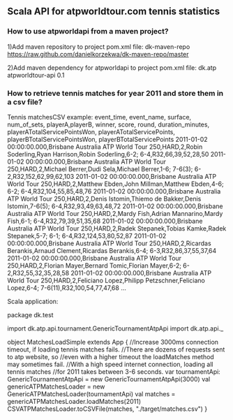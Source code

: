 Scala API for atpworldtour.com tennis statistics
------------------------------------------------


### How to use atpworldapi from a maven project?


1)Add maven repository to project pom.xml file:
    <repositories>
      <repository>
        <id>dk-maven-repo</id>
        <url>https://raw.github.com/danielkorzekwa/dk-maven-repo/master</url>
      </repository>
    <repositories>

2)Add maven dependency for atpworldapi to project pom.xml file:
    <dependency>
      <groupId>dk.atp</groupId>
      <artifactId>atpworldtour-api</artifactId>
      <version>0.1</version>
    </dependency>

### How to retrieve tennis matches for year 2011 and store them in a csv file? 


Tennis matchesCSV example:
event_time, event_name, surface, num_of_sets, playerA,playerB, winner, score, round, duration_minutes, playerATotalServicePointsWon, playerATotalServicePoints, playerBTotalServicePointsWon, playerBTotalServicePoints
2011-01-02 00:00:00.000,Brisbane Australia ATP World Tour 250,HARD,2,Robin Soderling,Ryan Harrison,Robin Soderling,6-2; 6-4,R32,66,39,52,28,50
2011-01-02 00:00:00.000,Brisbane Australia ATP World Tour 250,HARD,2,Michael Berrer,Dudi Sela,Michael Berrer,1-6; 7-6(3); 6-2,R32,152,62,99,62,103
2011-01-02 00:00:00.000,Brisbane Australia ATP World Tour 250,HARD,2,Matthew Ebden,John Millman,Matthew Ebden,4-6; 6-2; 6-4,R32,104,55,85,48,76
2011-01-02 00:00:00.000,Brisbane Australia ATP World Tour 250,HARD,2,Denis Istomin,Thiemo de Bakker,Denis Istomin,7-6(5); 6-4,R32,93,49,63,48,72
2011-01-02 00:00:00.000,Brisbane Australia ATP World Tour 250,HARD,2,Mardy Fish,Adrian Mannarino,Mardy Fish,6-1; 6-4,R32,79,39,51,35,68
2011-01-02 00:00:00.000,Brisbane Australia ATP World Tour 250,HARD,2,Radek Stepanek,Tobias Kamke,Radek Stepanek,5-7; 6-1; 6-4,R32,124,53,80,52,87
2011-01-02 00:00:00.000,Brisbane Australia ATP World Tour 250,HARD,2,Ricardas Berankis,Arnaud Clement,Ricardas Berankis,6-4; 6-3,R32,86,37,55,37,64
2011-01-02 00:00:00.000,Brisbane Australia ATP World Tour 250,HARD,2,Florian Mayer,Bernard Tomic,Florian Mayer,6-2; 6-2,R32,55,32,35,28,58
2011-01-02 00:00:00.000,Brisbane Australia ATP World Tour 250,HARD,2,Feliciano Lopez,Philipp Petzschner,Feliciano Lopez,6-4; 7-6(11),R32,100,54,77,47,68
...

Scala application:

package dk.test

import dk.atp.api.tournament.GenericTournamentAtpApi
import dk.atp.api._

object MatchesLoadSimple extends App {
  //Increase 3000ms connection timeout, if loading tennis matches fails. 
  //There are dozens of requests sent to atp website, so
  //even with a higher timeout the loadMatches method may sometimes fail. 
  //With a high speed internet connection, loading all tennis matches
  //for 2011 takes between 3-6 seconds.
  var tournamentApi: GenericTournamentAtpApi = new GenericTournamentAtpApi(3000)
  val genericATPMatchesLoader = new GenericATPMatchesLoader(tournamentApi)
  val matches =  genericATPMatchesLoader.loadMatches(2011)
  CSVATPMatchesLoader.toCSVFile(matches, "./target/matches.csv")
}

